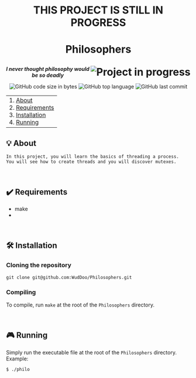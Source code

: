<h1>
	<p align="center">THIS PROJECT IS STILL IN PROGRESS</p>
</h1>

<h1>
	<p align="center">Philosophers</p>
	<img align="right" alt="Project in progress" src="https://img.shields.io/badge/-Project%20In%20Progress-red">
</h1>
<p align="center">
	<b><i>I never thought philosophy would be so deadly</b></i>
</p>
<p align="center">
	<img alt="GitHub code size in bytes" src="https://img.shields.io/github/languages/code-size/WudDoo/Philosophers">
	<img alt="GitHub top language" src="https://img.shields.io/github/languages/top/WudDoo/Philosophers">
	<img alt="GitHub last commit" src="https://img.shields.io/github/last-commit/WudDoo/Philosophers">
</p>
<table>
<tr>
<td>
	1. <a href="https://github.com/WudDoo/Philosophers#-about">About</a><br>
	2. <a href="https://github.com/WudDoo/Philosophers#%EF%B8%8F-requirements">Requirements</a><br>
	3. <a href="https://github.com/WudDoo/Philosophers#%EF%B8%8F-installation">Installation</a><br>
	4. <a href="https://github.com/WudDoo/Philosophers#-running">Running</a><br>
</td>
</tr>
</table>

## 💡 About

>
	In this project, you will learn the basics of threading a process.
	You will see how to create threads and you will discover mutexes.

<br>

## ✔️ Requirements
* make
*

<br>

## 🛠️ Installation

### Cloning the repository

```
git clone git@github.com:WudDoo/Philosophers.git
```

### Compiling

To compile, run `make` at the root of the `Philosophers` directory.

<br>

## 🎮 Running

Simply run the executable file at the root of the `Philosophers` directory. Example:
```Shell
$ ./philo
```